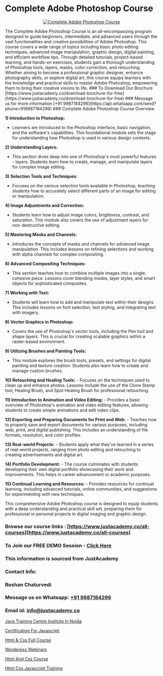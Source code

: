 # Complete Adobe Photoshop Course

<p align="center">
  <a href="https://justacademy.co/course-detail/photoshop-training">
    <img src="https://justacademy.co/storage2/course_image/1676637576_course_image.webp" alt="Complete Adobe Photoshop Course">
  </a>
</p>
The Complete Adobe Photoshop Course is an all-encompassing program designed to guide beginners, intermediate, and advanced users through the vast functionalities and creative possibilities of Adobe Photoshop. This course covers a wide range of topics including basic photo editing techniques, advanced image manipulation, graphic design, digital painting, and efficient workflow tips. Through detailed tutorials, project-based learning, and hands-on exercises, students gain a thorough understanding of Photoshop tools, layers, masks, color correction, and retouching. Whether aiming to become a professional graphic designer, enhance photography skills, or explore digital art, this course equips learners with the knowledge and practical skills to master Adobe Photoshop, empowering them to bring their creative visions to life.
### To Download Our Brochure [https://www.justacademy.co/download-brochure-for-free](https://www.justacademy.co/download-brochure-for-free)
### Message us for more information [+91 9987184296](https://api.whatsapp.com/send?phone=919987184296)
### Complete Adobe Photoshop Course Overview

**1) Introduction to Photoshop:**
   - Learners are introduced to the Photoshop interface, basic navigation, and the software's capabilities. This foundational module sets the stage for understanding how Photoshop is used in various design contexts.

**2) Understanding Layers:**
   - This section dives deep into one of Photoshop's most powerful features - layers. Students learn how to create, manage, and manipulate layers for complex image editing.

**3) Selection Tools and Techniques:**
   - Focuses on the various selection tools available in Photoshop, teaching students how to accurately select different parts of an image for editing or manipulation.

**4) Image Adjustments and Correction:**
   - Students learn how to adjust image colors, brightness, contrast, and saturation. This module also covers the use of adjustment layers for non-destructive editing.

**5) Mastering Masks and Channels:**
   - Introduces the concepts of masks and channels for advanced image manipulation. This includes lessons on refining selections and working with alpha channels for complex compositing.

**6) Advanced Compositing Techniques:**
   - This section teaches how to combine multiple images into a single, cohesive piece. Lessons cover blending modes, layer styles, and smart objects for sophisticated composites.

**7) Working with Text:**
   - Students will learn how to add and manipulate text within their designs. This includes lessons on font selection, text styling, and integrating text with imagery.

**8) Vector Graphics in Photoshop:**
   - Covers the use of Photoshop's vector tools, including the Pen tool and shape layers. This is crucial for creating scalable graphics within a raster-based environment.

**9) Utilizing Brushes and Painting Tools:**
   - This module explores the brush tools, presets, and settings for digital painting and texture creation. Students also learn how to create and manage custom brushes.

**10) Retouching and Healing Tools:**
    - Focuses on the techniques used to clean up and enhance photos. Lessons include the use of the Clone Stamp tool, Healing Brush, and Spot Healing Brush for professional retouching.

**11) Introduction to Animation and Video Editing:**
    - Provides a basic overview of Photoshop's animation and video editing features, allowing students to create simple animations and edit video clips.

**12) Exporting and Preparing Documents for Print and Web:**
    - Teaches how to properly save and export documents for various purposes, including web, print, and digital publishing. This includes an understanding of file formats, resolution, and color profiles.

**13) Real-world Projects:**
    - Students apply what they've learned in a series of real-world projects, ranging from photo editing and retouching to creating advertisements and digital art.

**14) Portfolio Development:**
    - The course culminates with students developing their own digital portfolio showcasing their work and improvements. This helps in career advancement or academic purposes.

**15) Continual Learning and Resources:**
    - Provides resources for continual learning, including advanced tutorials, online communities, and suggestions for experimenting with new techniques.

This comprehensive Adobe Photoshop course is designed to equip students with a deep understanding and practical skill set, preparing them for professional or personal projects in digital imaging and graphic design.

### Browse our course links : [https://www.justacademy.co/all-courses](https://www.justacademy.co/all-courses) 
### To Join our FREE DEMO Session - [Click Here](https://www.justacademy.co/register-for-course-demo)


### This information is sourced from JustAcademy
### Contact Info:
### Roshan Chaturvedi
### Message us on Whatsapp: [+91 9987184296](https://api.whatsapp.com/send?phone=919987184296)
### Email id: [info@justacademy.co](mailto:info@justacademy.co)
                
[Java Training Centre Institute In Noida](https://www.linkedin.com/pulse/java-training-centre-institute-noida-justacademy-beangaluru-zhpgc?trackingId=AJOKJLtcY%2BZa2vrOKUIoyQ%3D%3D&lipi=urn%3Ali%3Apage%3Ad_flagship3_company_admin%3BV%2FJdwEmZTiK5hNIeM20IVA%3D%3D)

[Certification For Javascript](https://www.linkedin.com/pulse/certification-javascript-justacademy-iozlc?trackingId=AQUc08QjJPbuPiLyHaNWmw%3D%3D&lipi=urn%3Ali%3Apage%3Ad_flagship3_company_admin%3BI8wAi6m6RHmFDIiqUS2smQ%3D%3D)

[Html & Css Full Course](https://medium.com/@mahi3106/html-css-full-course-d4a44fd90925)

[Wordpress Webinars](https://medium.com/@negishivu99/wordpress-webinars-6383ff8f53c0)

[Html And Css Course](https://justacademyin.github.io/justacademy/html-and-css-course)

[Html Css Javascript Training](https://justacademyin.github.io/justacademy/html-css-javascript-training)

